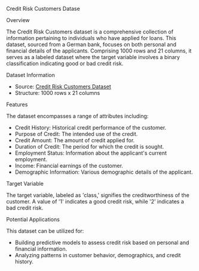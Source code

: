 Credit Risk Customers Datase 

 Overview
 
The Credit Risk Customers dataset is a comprehensive collection of information pertaining to individuals who have applied for loans. This dataset, sourced from a German bank, focuses on both personal and financial details of the applicants. Comprising 1000 rows and 21 columns, it serves as a labeled dataset where the target variable involves a binary classification indicating good or bad credit risk.

Dataset Information

- Source: [Credit Risk Customers Dataset](https://www.kaggle.com/datasets/ppb00x/credit-risk-customers)
- Structure: 1000 rows x 21 columns

Features

The dataset encompasses a range of attributes including:

- Credit History: Historical credit performance of the customer.
- Purpose of Credit: The intended use of the credit.
- Credit Amount: The amount of credit applied for.
- Duration of Credit: The period for which the credit is sought.
- Employment Status: Information about the applicant's current employment.
- Income: Financial earnings of the customer.
- Demographic Information: Various demographic details of the applicant.

Target Variable

The target variable, labeled as 'class,' signifies the creditworthiness of the customer. A value of '1' indicates a good credit risk, while '2' indicates a bad credit risk.

Potential Applications

This dataset can be utilized for:

- Building predictive models to assess credit risk based on personal and financial information.
- Analyzing patterns in customer behavior, demographics, and credit history.

